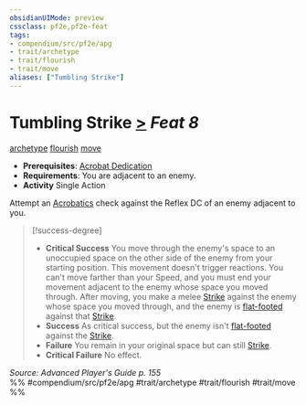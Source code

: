 ```yaml
---
obsidianUIMode: preview
cssclass: pf2e,pf2e-feat
tags:
- compendium/src/pf2e/apg
- trait/archetype
- trait/flourish
- trait/move
aliases: ["Tumbling Strike"]
---
```

# Tumbling Strike  [>](../../Rules/core-rulebook/chapter-9-playing-the-game.md#Actions "Single Action") *Feat 8*  
[archetype](../../Rules/traits/archetype.md)  [flourish](../../Rules/traits/flourish.md)  [move](../../Rules/traits/move.md)  

- **Prerequisites**: [Acrobat Dedication](acrobat-dedication-apg.md)
- **Requirements**: You are adjacent to an enemy.
- **Activity** Single Action

Attempt an [Acrobatics](../skills.md#Acrobatics) check against the Reflex DC of an enemy adjacent to you.

> [!success-degree] 
> - **Critical Success** You move through the enemy's space to an unoccupied space on the other side of the enemy from your starting position. This movement doesn't trigger reactions. You can't move farther than your Speed, and you must end your movement adjacent to the enemy whose space you moved through. After moving, you make a melee [Strike](../../Rules/actions/strike.md) against the enemy whose space you moved through, and the enemy is [flat-footed](../../Rules/conditions.md#Flat-footed) against that [Strike](../../Rules/actions/strike.md).
> - **Success** As critical success, but the enemy isn't [flat-footed](../../Rules/conditions.md#Flat-footed) against the [Strike](../../Rules/actions/strike.md).
> - **Failure** You remain in your original space but can still [Strike](../../Rules/actions/strike.md).
> - **Critical Failure** No effect.

*Source: Advanced Player's Guide p. 155*  
%% #compendium/src/pf2e/apg #trait/archetype #trait/flourish #trait/move %%